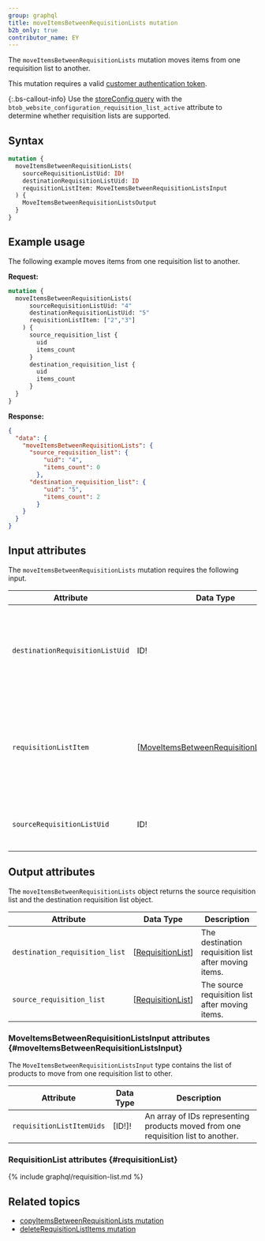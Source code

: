 ```yaml
---
group: graphql
title: moveItemsBetweenRequisitionLists mutation
b2b_only: true
contributor_name: EY
---
```

The `moveItemsBetweenRequisitionLists` mutation moves items from one requisition list to another.

This mutation requires a valid [customer authentication token]({{page.baseurl}}/graphql/mutations/generate-customer-token.html).

{:.bs-callout-info}
Use the [storeConfig query]({{page.baseurl}}/graphql/queries/store-config.html) with the `btob_website_configuration_requisition_list_active` attribute to determine whether requisition lists are supported.

## Syntax

```graphql
mutation {
  moveItemsBetweenRequisitionLists(
    sourceRequisitionListUid: ID!
    destinationRequisitionListUid: ID
    requisitionListItem: MoveItemsBetweenRequisitionListsInput
  ) {
    MoveItemsBetweenRequisitionListsOutput
  }
}
```

## Example usage

The following example moves items from one requisition list to another.

**Request:**

``` graphql
mutation {
  moveItemsBetweenRequisitionLists(
      sourceRequisitionListUid: "4"
      destinationRequisitionListUid: "5"
      requisitionListItem: ["2","3"]
    ) {
      source_requisition_list {
        uid
        items_count
      }
      destination_requisition_list {
        uid
        items_count
      }
  }
}
```

**Response:**

``` json
{
  "data": {
    "moveItemsBetweenRequisitionLists": {
      "source_requisition_list": {
          "uid": "4",
          "items_count": 0
        },
      "destination_requisition_list": {
          "uid": "5",
          "items_count": 2
        }
    }
  }
}
```

## Input attributes

The `moveItemsBetweenRequisitionLists` mutation requires the following input.

Attribute |  Data Type | Description
--- | --- | ---
`destinationRequisitionListUid`| ID! | The unique ID of the destination requisition list. If null new requisition list will be created.
`requisitionListItem`| [[MoveItemsBetweenRequisitionListsInput](#moveItemsBetweenRequisitionListsInput)]  | An array of selected requisition list items that are to be moved from source to destination list.
`sourceRequisitionListUid`| ID! | The unique ID of the source requisition list.

## Output attributes

The `moveItemsBetweenRequisitionLists` object returns the source requisition list and the destination requisition list object.

Attribute |  Data Type | Description
--- | --- | ---
`destination_requisition_list` | [[RequisitionList](#requisitionList)] | The destination requisition list after moving items.
`source_requisition_list` | [[RequisitionList](#requisitionList)] | The source requisition list after moving items.

### MoveItemsBetweenRequisitionListsInput attributes {#moveItemsBetweenRequisitionListsInput}

The `MoveItemsBetweenRequisitionListsInput` type contains the list of products to move from one requisition list to other.

Attribute |  Data Type | Description
--- | --- | ---
`requisitionListItemUids` | [ID!]! | An array of IDs representing products moved from one requisition list to another.

### RequisitionList attributes {#requisitionList}
{% include graphql/requisition-list.md %}

## Related topics

*  [copyItemsBetweenRequisitionLists mutation]({{page.baseurl}}/graphql/mutations/copy-items-between-requisition-lists.html)
*  [deleteRequisitionListItems mutation]({{page.baseurl}}/graphql/mutations/delete-requisition-list-items.html)